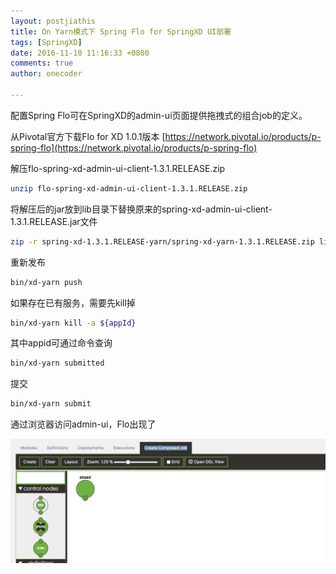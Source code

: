 ```yaml
---
layout: postjiathis
title: On Yarn模式下 Spring Flo for SpringXD UI部署
tags: [SpringXD]
date: 2016-11-10 11:16:33 +0800
comments: true
author: onecoder

---
```

配置Spring Flo可在SpringXD的admin-ui页面提供拖拽式的组合job的定义。

从Pivotal官方下载Flo for XD 1.0.1版本
[https://network.pivotal.io/products/p-spring-flo](https://network.pivotal.io/products/p-spring-flo)

<!--break-->

解压flo-spring-xd-admin-ui-client-1.3.1.RELEASE.zip

```bash
unzip flo-spring-xd-admin-ui-client-1.3.1.RELEASE.zip
```

将解压后的jar放到lib目录下替换原来的spring-xd-admin-ui-client-1.3.1.RELEASE.jar文件

```bash
zip -r spring-xd-1.3.1.RELEASE-yarn/spring-xd-yarn-1.3.1.RELEASE.zip lib/spring-xd-admin-ui-client-1.3.1.RELEASE.jar
```

重新发布

```bash
bin/xd-yarn push
```

如果存在已有服务，需要先kill掉

```bash
bin/xd-yarn kill -a ${appId}
```

其中appid可通过命令查询

```bash
bin/xd-yarn submitted
```

提交

```bash
bin/xd-yarn submit
```

通过浏览器访问admin-ui，Flo出现了

![](/images/post/flo-for-springxd-on-yarn/flo-for-xd.png)